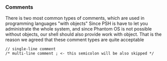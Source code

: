 ### Comments

There is two most common types of comments, which are used in programming languages "with objects"
Since PSH is have to let you administrate the whole system, and since Phantom OS is not possible without objects, 
our shell should also provide work with object.
That is the reason we agreed that these comment types are quite acceptable

```
// single-line comment 
/* multi-line comment ; <- this semicolon will be also skipped */
```